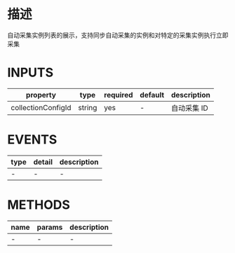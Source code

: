 [//]: # "business-bricks/auto-collection/collection-instance-list.ts"

# 描述

自动采集实例列表的展示，支持同步自动采集的实例和对特定的采集实例执行立即采集

# INPUTS

| property           | type   | required | default | description |
| ------------------ | ------ | -------- | ------- | ----------- |
| collectionConfigId | string | yes      | -       | 自动采集 ID |

# EVENTS

| type | detail | description |
| ---- | ------ | ----------- |
| -    | -      | -           |

# METHODS

| name | params | description |
| ---- | ------ | ----------- |
| -    | -      | -           |
